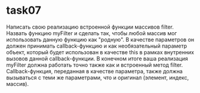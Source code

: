 # task07

Написать свою реализацию встроенной функции массивов filter. Назвать функцию myFilter и сделать так, чтобы любой массив мог использовать данную функцию как "родную". В качестве параметров он должен принимать callback-функцию и как необязательный параметр объект, который будет использован в качестве this в рамках внутренних вызовов данной callback-функции.
В конечном итоге ваша реализация myFilter должна работать точно также как и встроенный метод filter. Callback-функция, переданная в качестве параметра, также должна вызываться с теми же параметрами, что и оригинал (элемент, индекс, массив).
